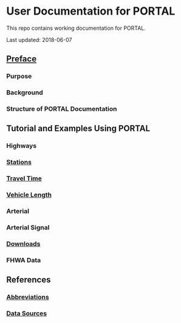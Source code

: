 # User Documentation for PORTAL

This repo contains working documentation for PORTAL.

Last updated: 2018-06-07

## [Preface](https://github.com/adus/portal-documentation/blob/master/documentation/summary.md)

### Purpose

### Background

### Structure of PORTAL Documentation

## Tutorial and Examples Using PORTAL

### Highways

### [Stations](https://github.com/adus/portal-documentation/blob/master/documentation/stations.md)

### [Travel Time](https://github.com/adus/portal-documentation/blob/master/documentation/travel-time.md)

### [Vehicle Length](https://github.com/adus/portal-documentation/blob/master/documentation/freight.md)

### Arterial

### Arterial Signal

### [Downloads](https://github.com/adus/portal-documentation/blob/master/documentation/downloads.md)

### FHWA Data

## References

### [Abbreviations](https://github.com/adus/portal-documentation/blob/master/documentation/abbreviations.md)

### [Data Sources](https://rawgit.com/adus/portal-documentation/master/documentation/data-sources.html)
